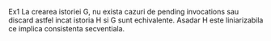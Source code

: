 Ex1
La crearea istoriei G, nu exista cazuri de pending invocations sau discard  astfel incat istoria H si G sunt echivalente. Asadar H este liniarizabila ce implica consistenta secventiala. 
